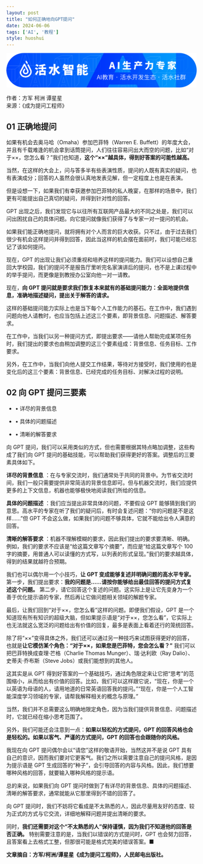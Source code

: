```yaml
---
layout: post
title: "如何正确地向GPT提问"
date: 2024-06-06
tags: ['AI', '教程']
style: huoshui
---
```



![](/assets/images/4bec2b57e0014e778343338851d8fc17.png)

作者：方军 柯洲 谭星星  
来源：《成为提问工程师》

## 01 正确地提问

如果有机会去奥马哈（Omaha）参加巴菲特（Warren E.
Buffett）的年度大会，并且有千载难逢的机会拿到话筒提问，人们往往容易问出大而空的问题，比如“对于××，您怎么看？”我们也知道，**这个“××”越具体，得到好答案的可能性越高。**

当然，在这样的大会上，问与答多半有些表演性质，提问的人既有真实的疑问，也有表演成分；回答的人虽然会很认真地发表见解，但一定程度上也是在表演。

但是设想一下，如果我们有幸获邀参加巴菲特的私人晚宴，在那样的场景中，我们更有可能提出自己真切的疑问，并得到针对性的回答。

GPT 出现之后，我们发现它与以往所有互联网产品最大的不同之处是，我们可以问出困扰自己的具体问题。向它提问就像我们获得了与专家一对一提问的机会。

如果我们能正确地提问，就将拥有对个人而言的巨大收获。只不过，由于过去我们很少有机会这样提问并得到回答，因此当这样的机会摆在面前时，我们可能已经忘记了该如何提问。

现在，GPT
的出现让我们必须重视和培养这样的提问能力。我们可以设想自己重回大学校园，我们的提问不是报告厅里听完名家演讲后的提问，也不是上课过程中的举手提问，而更像是到教授办公室向他一对一请教。

现在，**向 GPT 提问就是要求我们恢复本来就有的基础提问能力：全面地提供信息，准确地描述疑问，提出关于解答的请求。**

这样的基础提问能力实际上也是当下每个人工作能力的基石。在工作中，我们遇到问题向他人请教时，也应当包括上述这三个要素，即背景信息、问题描述、解答要求。

在工作中，当我们以另一种提问方式，即提出要求——请他人帮助完成某项任务时，我们提出的要求也由稍加调整的这三个要素组成：背景信息、任务目标、工作要求。

另外，在工作中，当我们向他人提交工作结果，等待对方接受时，我们使用的也是变化后的这三个要素：背景信息、已经完成的任务目标、对解决过程的说明。

## 02 向 GPT 提问三要素

  * • 详尽的背景信息

  * • 具体的问题描述

  * • 清晰的解答要求

向 GPT 提问，我们可以采用类似的方式，但也需要根据其特点略加调整，这些构成了我们向 GPT
提问的基础技能，可以帮助我们获得更好的答案。调整后的三要素具体如下。

**详尽的背景信息**
：在与专家交流时，我们通常处于共同的背景中。为节省交流时间，我们一般只需要提供非常简洁的背景信息即可。但与机器交流时，我们应提供更多的上下文信息，机器也能够极快地阅读我们所给的信息。

**具体的问题描述** ：我们应当提出非常具体的问题，不要假设 GPT
能够猜到我们的意思。高水平的专家在听了我们的疑问后，有时会复述问题：“你的问题是不是这样……”但 GPT
不会这么做，如果我们的问题不够具体，它就不能给出令人满意的回答。

**清晰的解答要求** ：机器不理解模糊的要求，因此我们提出的要求要清晰、明确。例如，我们的要求不应该是“给这篇文章写个摘要”，而应是“给这篇文章写个
100 字的摘要，用普通人可以读懂的方式写，以列表的形式呈现。”我们的要求越具体，得到的结果就越符合预期。

我们也可以偶尔用一个小技巧，**让 GPT 变成能够复述并明确问题的高水平专家。**
第一步，我们提出要求：**我的问题是……请按你能够给出最佳回答的提问方式复述这个问题。**
第二步，请它回答这个复述的问题。这实际上是让它先变身为一个善于优化提示语的专家，然后再让它做问题相关领域的解题专家。

最后，让我们回到“对于××，您怎么看”这样的问题。即便我们假设，GPT
是一个知道现有所有知识的超级大脑，但如果提示语是“对于××，您怎么看”，它实际上也无法就这么宽泛的问题给出有价值的回复，最多是表面上看着还行的笼统回答。

除了将“××”变得具体之外，我们还可以通过另一种技巧来试图获得更好的回答，也就是**让它模仿某个角色：“对于××，如果您是巴菲特，您会怎么看？”**
我们可以把巴菲特换成查理·芒格（Charlie Thomas Munger）、瑞·达利欧（Ray Dalio）、史蒂夫·乔布斯（Steve
Jobs）或我们能想到的其他人。

这其实是从 GPT
得到好答案的一个基础技巧，通过角色限定来让它把“思考”的范围缩小，从而给出有价值的回答。比如，我们可以这样跟它说，“现在，你是一个以英语为母语的人，请用地道的日常英语回答我的提问。”“现在，你是一个人工智能深度学习领域的专家，请帮我解释相关的概念与原理。”

当然，我们并不总需要这么明确地限定角色，因为当我们提供背景信息、问题描述时，它就已经在缩小思考范围了。

另外，我们可能还会注意到一点：**如果以轻松的方式提问，GPT 的回答风格也会是轻松的。如果以客气、严谨的方式提问，GPT 的回答也会跟随你的风格。**

我现在向 GPT 提问偶尔会以“请您”这样的敬语开始，当然这并不是说 GPT
具有自己的意识，因而我们要对它更客气。我们之所以需要注意自己的提问风格，是因为提示语是 GPT
生成回答的“种子”，会引导回答的内容与风格。因此，我们想要哪种风格的回答，就要输入哪种风格的提示语。

总的来说，如果我们向 GPT 提问时做到了有详尽的背景信息、具体的问题描述、清晰的解答要求，通常就能从它那里得到不错的回答了。

向 GPT 提问时，我们不妨将它看成是不太熟悉的人，因此尽量用友好的态度、较为正式的方式与它交流，详细地解释问题并提出清晰的要求。

同时，**我们还需要对这个“不太熟悉的人”保持谨慎，因为我们不知道他的回答是否正确。** 特别需要注意的是，当我们以错误的方式提问时，GPT
也会努力回答，且答案看上去格式工整，但那很可能是格式完美的错误答案。■

**文章摘自：方军/柯洲/谭星星《成为提问工程师》，人民邮电出版社。**

  
